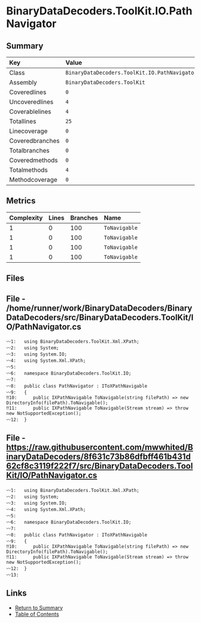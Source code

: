 ﻿# BinaryDataDecoders.ToolKit.IO.PathNavigator

## Summary

| Key             | Value                                         |
| :-------------- | :-------------------------------------------- |
| Class           | `BinaryDataDecoders.ToolKit.IO.PathNavigator` |
| Assembly        | `BinaryDataDecoders.ToolKit`                  |
| Coveredlines    | `0`                                           |
| Uncoveredlines  | `4`                                           |
| Coverablelines  | `4`                                           |
| Totallines      | `25`                                          |
| Linecoverage    | `0`                                           |
| Coveredbranches | `0`                                           |
| Totalbranches   | `0`                                           |
| Coveredmethods  | `0`                                           |
| Totalmethods    | `4`                                           |
| Methodcoverage  | `0`                                           |

## Metrics

| Complexity | Lines | Branches | Name          |
| :--------- | :---- | :------- | :------------ |
| 1          | 0     | 100      | `ToNavigable` |
| 1          | 0     | 100      | `ToNavigable` |
| 1          | 0     | 100      | `ToNavigable` |
| 1          | 0     | 100      | `ToNavigable` |

## Files

## File - /home/runner/work/BinaryDataDecoders/BinaryDataDecoders/src/BinaryDataDecoders.ToolKit/IO/PathNavigator.cs

```CSharp
〰1:   using BinaryDataDecoders.ToolKit.Xml.XPath;
〰2:   using System;
〰3:   using System.IO;
〰4:   using System.Xml.XPath;
〰5:   
〰6:   namespace BinaryDataDecoders.ToolKit.IO;
〰7:   
〰8:   public class PathNavigator : IToXPathNavigable
〰9:   {
‼10:      public IXPathNavigable ToNavigable(string filePath) => new DirectoryInfo(filePath).ToNavigable();
‼11:      public IXPathNavigable ToNavigable(Stream stream) => throw new NotSupportedException();
〰12:  }
```

## File - https://raw.githubusercontent.com/mwwhited/BinaryDataDecoders/8f631c73b86dfbff461b431d62cf8c3119f222f7/src/BinaryDataDecoders.ToolKit/IO/PathNavigator.cs

```CSharp
〰1:   using BinaryDataDecoders.ToolKit.Xml.XPath;
〰2:   using System;
〰3:   using System.IO;
〰4:   using System.Xml.XPath;
〰5:   
〰6:   namespace BinaryDataDecoders.ToolKit.IO;
〰7:   
〰8:   public class PathNavigator : IToXPathNavigable
〰9:   {
‼10:      public IXPathNavigable ToNavigable(string filePath) => new DirectoryInfo(filePath).ToNavigable();
‼11:      public IXPathNavigable ToNavigable(Stream stream) => throw new NotSupportedException();
〰12:  }
〰13:  
```

## Links

* [Return to Summary](Summary.md)
* [Table of Contents](../TOC.md)

